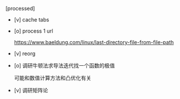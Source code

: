 [processed]

* [v] cache tabs

* [o] process 1 url

    <https://www.baeldung.com/linux/last-directory-file-from-file-path>

* [v] reorg

* [o] 调研牛顿法求导法迭代找一个函数的极值

    可能和数值计算方法和凸优化有关

* [v] 调研矩阵论


